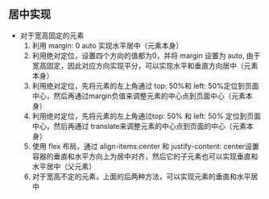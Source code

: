 ## 居中实现
- 对于宽高固定的元素
  1. 利用 margin: 0 auto 实现水平居中（元素本身）
  2. 利用绝对定位，设置四个方向的值都为0，并将 margin 设置为 auto, 由于宽高固定，因此对应方向实现平分，可以实现水平和垂直方向居中（元素本身）
  3. 利用绝对定位，先将元素的左上角通过 top: 50%和 left: 50%定位到页面中心，然后再通过margin负值来调整元素的中心点到页面中心（元素本身）
  4. 利用绝对定位，先将元素的左上角通过top: 50% 和 left: 50% 定位到页面中心，然后再通过 translate来调整元素的中心点到页面的中心（元素本身）
  5. 使用 flex 布局，通过 align-items:center 和 justify-content: center设置容器的垂直和水平方向上为居中对齐，然后它的子元素也可以实现垂直和水平居中（父元素）
  6. 对于宽高不定的元素，上面的后两种方法，可以实现元素的垂直和水平居中